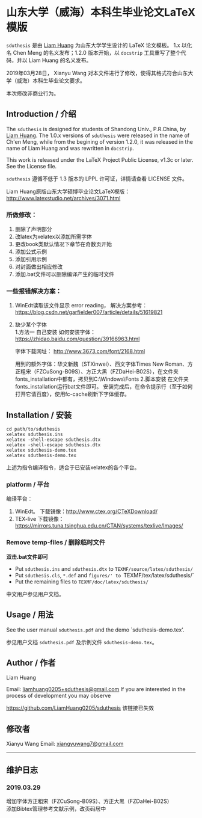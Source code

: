 
# 山东大学（威海）本科生毕业论文LaTeX 模版


`sduthesis` 是由 [Liam Huang][liam-ctan] 为山东大学学生设计的 LaTeX 论文模板。
1.x 以化名 Chen Meng 的名义发布；1.2.0 版本开始，以 `docstrip` 工具重写了整个代码，并以 Liam Huang 的名义发布。  

2019年03月28日， Xianyu Wang 对本文件进行了修改，使得其格式符合山东大学（威海）本科生毕业论文要求。  

本次修改非商业行为。  

## Introduction / 介绍

The `sduthesis` is designed for students of Shandong Univ., P.R.China,
by [Liam Huang][liam-ctan]. The 1.0.x versions of `sduthesis` were
released in the name of Ch'en Meng, while from the begining of version 1.2.0,
it was released in the name of Liam Huang and was rewritten in `docstrip`.

This work is released under the LaTeX Project Public License, v1.3c or later.
See the License file.

`sduthesis` 遵循不低于 1.3 版本的 LPPL 许可证，详情请查看 LICENSE 文件。



Liam Huang原版山东大学硕博毕业论文LaTeX模版： http://www.latexstudio.net/archives/3071.html



### 所做修改：
1. 删除了声明部分
2. 改latex为xelatex以添加所需字体
3. 更改book类默认情况下章节在奇数页开始
4. 添加公式示例
5. 添加引用示例
6. 对封面做出相应修改
7. 添加.bat文件可以删除编译产生的临时文件


### 一些报错解决方案：
1. WinEdt读取该文件显示 error reading， 解决方案参考：https://blog.csdn.net/garfielder007/article/details/51619821
2. 缺少某个字体  
   1.方法一 自己安装
   如何安装字体：https://zhidao.baidu.com/question/39166963.html

   字体下载网址： http://www.3673.com/font/2168.html  
   
   用到的额外字体：华文新魏（STXinwei）、西文字体Times New Roman、方正粗宋（FZCuSong-B09S）、方正大黑（FZDaHei-B02S），在文件夹fonts_installation中都有，拷贝到C:\Windows\Fonts
   2.脚本安装
   在文件夹fonts_installation运行bat文件即可。
   安装完成后，在命令提示行（至于如何打开它请百度），使用fc-cache刷新下字体缓存。




## Installation / 安装

    cd path/to/sduthesis
    xelatex sduthesis.ins
    xelatex -shell-escape sduthesis.dtx
    xelatex -shell-escape sduthesis.dtx
    xelatex sduthesis-demo.tex
    xelatex sduthesis-demo.tex

上述为指令编译指令，适合于已安装xelatex的各个平台。
### platform / 平台
编译平台：
1. WinEdt。 下载镜像：http://www.ctex.org/CTeXDownload/
2. TEX-live 下载镜像： https://mirrors.tuna.tsinghua.edu.cn/CTAN/systems/texlive/Images/

### Remove temp-files / 删除临时文件

**双击.bat文件即可**

* Put `sduthesis.ins` and `sduthesis.dtx` to `TEXMF/source/latex/sduthesis/`
* Put `sduthesis.cls`, `*.def` and `figures/' to `TEXMF/tex/latex/sduthesis/`
* Put the remaining files to `TEXMF/doc/latex/sduthesis/`

中文用户参见用户文档。

## Usage / 用法

See the user manual `sduthesis.pdf` and the demo `sduthesis-demo.tex'.

参见用户文档 `sduthesis.pdf` 及示例文件 `sduthesis-demo.tex`。

## Author / 作者

Liam Huang

Email: liamhuang0205+sduthesis@gmail.com
If you are interested in the process of development you may observe

<https://github.com/LiamHuang0205/sduthesis> 该链接已失效

[liam-ctan]: http://www.ctan.org/author/huang-l

## 修改者
Xianyu Wang
Email: xiangyuwang7@gmail.com

--------------------------------------------------------------------------
## 维护日志

### 2019.03.29
增加字体方正粗宋（FZCuSong-B09S）、方正大黑（FZDaHei-B02S）  
添加Bibtex管理参考文献示例，改页码居中